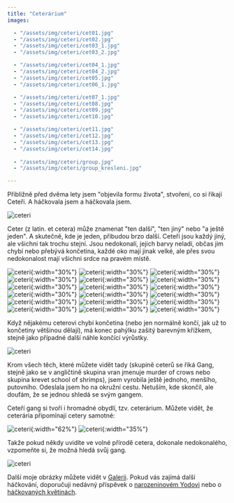 ```yaml
---
title: "Ceterárium"
images:

  - "/assets/img/ceteri/cet01.jpg"
  - "/assets/img/ceteri/cet02.jpg"
  - "/assets/img/ceteri/cet03_1.jpg"
  - "/assets/img/ceteri/cet03_2.jpg"

  - "/assets/img/ceteri/cet04_1.jpg"
  - "/assets/img/ceteri/cet04_2.jpg"
  - "/assets/img/ceteri/cet05.jpg"
  - "/assets/img/ceteri/cet06_1.jpg"

  - "/assets/img/ceteri/cet07_1.jpg"
  - "/assets/img/ceteri/cet08.jpg"
  - "/assets/img/ceteri/cet09.jpg"
  - "/assets/img/ceteri/cet10.jpg"

  - "/assets/img/ceteri/cet11.jpg"
  - "/assets/img/ceteri/cet12.jpg"
  - "/assets/img/ceteri/cet13.jpg"
  - "/assets/img/ceteri/cet14.jpg"
  
  - "/assets/img/ceteri/group.jpg"
  - "/assets/img/ceteri/group_kresleni.jpg"

---
```


<!--begin_excerpt-->

Přibližně před dvěma lety jsem "objevila formu života", stvoření, co si říkají Ceteři. A háčkovala jsem a háčkovala jsem. 

![ceteri](/assets/img/ceteri/group.jpg)

<!--end_excerpt-->
Ceter (z latin. et cetera) může znamenat "ten další", "ten jiný" nebo "a ještě jeden". A skutečně, kde je jeden, přibudou brzo další. 
Ceteři jsou každý jiný, ale všichni tak trochu stejní. Jsou nedokonalí, jejich barvy neladí, občas jim chybí nebo přebývá končetina, každé oko mají jinak velké, ale přes svou nedokonalost mají všichni srdce na pravém místě. 

![ceteri](/assets/img/ceteri/cet01.jpg){:width="30%"} ![ceteri](/assets/img/ceteri/cet02.jpg){:width="30%"} ![ceteri](/assets/img/ceteri/cet03_1.jpg){:width="30%"}
![ceteri](/assets/img/ceteri/cet03_2.jpg){:width="30%"} ![ceteri](/assets/img/ceteri/cet04_1.jpg){:width="30%"} ![ceteri](/assets/img/ceteri/cet04_2.jpg){:width="30%"}
![ceteri](/assets/img/ceteri/cet05.jpg){:width="30%"} ![ceteri](/assets/img/ceteri/cet05_1.jpg){:width="30%"} ![ceteri](/assets/img/ceteri/cet05_2.jpg){:width="30%"}
![ceteri](/assets/img/ceteri/cet07_1.jpg){:width="30%"} ![ceteri](/assets/img/ceteri/cet07_2.jpg){:width="30%"} ![ceteri](/assets/img/ceteri/cet08.jpg){:width="30%"}
![ceteri](/assets/img/ceteri/cet09.jpg){:width="30%"} ![ceteri](/assets/img/ceteri/cet10.jpg){:width="30%"} ![ceteri](/assets/img/ceteri/cet11.jpg){:width="30%"}
![ceteri](/assets/img/ceteri/cet12.jpg){:width="30%"} ![ceteri](/assets/img/ceteri/cet13.jpg){:width="30%"} ![ceteri](/assets/img/ceteri/cet14.jpg){:width="30%"}

Když nějakému ceterovi chybí končetina (nebo jen normálně končí, jak už to končetiny většinou dělají), má konec pahýlku zašitý barevným křížkem, stejně jako případné další náhle končící výrůstky.

![ceteri](/assets/img/ceteri/cet_down.jpg)

Krom všech těch, které můžete vidět tady (skupině ceterů se říká Gang, stejně jako se v angličtině skupina vran jmenuje murder of crows nebo skupina krevet school of shrimps), jsem vyrobila ještě jednoho, menšího, putovního. Odeslala jsem ho na okružní cestu. Netuším, kde skončil, ale doufám, že se jednou shledá se svým gangem. 

Ceteří gang si tvoří i hromadné obydlí, tzv. ceterárium. Můžete vidět, že ceterária připomínají cetery samotné: 

![ceteri](/assets/img/ceteri/ceterarium01.jpg){:width="62%"} ![ceteri](/assets/img/ceteri/ceterarium03.jpg){:width="35%"}

Takže pokud někdy uvidíte ve volné přírodě cetera, dokonale nedokonalého, vzpomeňte si, že možná hledá svůj gang. 

![ceteri](/assets/img/ceteri/group_kresleni.jpg)

Další moje obrázky můžete vidět v [Galerii](/galerie/). Pokud vás zajímá další háčkování, doporučuji nedávný příspěvek o [narozeninovém Yodovi](https://matcha1309.github.io/Yoda/) nebo o [háčkovaných květinách](https://matcha1309.github.io/Kvety/).